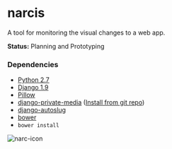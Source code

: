 # narcis
A tool for monitoring the visual changes to a web app.

**Status:** Planning and Prototyping

### Dependencies

 - [Python 2.7](https://wiki.python.org/moin/BeginnersGuide/Download)
 - [Django 1.9](https://docs.djangoproject.com/en/1.9/topics/install/)
 - [Pillow](https://pillow.readthedocs.org/en/3.0.0/installation.html)
 - [django-private-media](https://pypi.python.org/pypi/django-private-media) ([Install from git repo](https://github.com/RacingTadpole/django-private-media/issues/9))
 - [django-autoslug](https://pypi.python.org/pypi/django-autoslug)
 - [bower](http://bower.io/#install-bower)
 - `bower install`

![narc-icon](https://cloud.githubusercontent.com/assets/3108007/12870500/752bd720-cd0d-11e5-988c-30d0ec386402.png)
